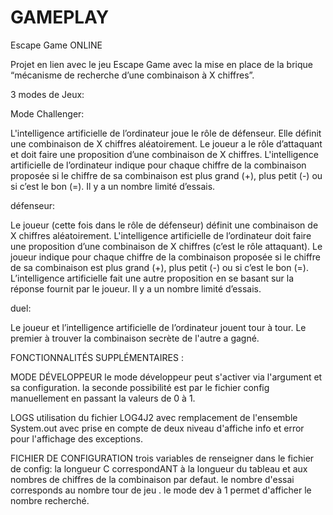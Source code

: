 # GAMEPLAY

Escape Game ONLINE

Projet en lien avec le jeu Escape Game avec la mise en place de la brique “mécanisme de recherche d’une combinaison à X chiffres”.

3 modes de Jeux:


Mode Challenger:

L'intelligence artificielle de l’ordinateur joue le rôle de défenseur. Elle définit une combinaison de X chiffres aléatoirement.
Le joueur a le rôle d’attaquant et doit faire une proposition d’une combinaison de X chiffres.
L'intelligence artificielle de l’ordinateur indique pour chaque chiffre de la combinaison proposée si le chiffre de sa combinaison est plus grand (+), plus petit (-) ou si c’est le bon (=).
Il y a un nombre limité d’essais.

défenseur:

Le joueur (cette fois dans le rôle de défenseur) définit une combinaison de X chiffres aléatoirement.
L'intelligence artificielle de l’ordinateur doit faire une proposition d’une combinaison de X chiffres (c’est le rôle attaquant).
Le joueur indique pour chaque chiffre de la combinaison proposée si le chiffre de sa combinaison est plus grand (+), plus petit (-) ou si c’est le bon (=).
L’intelligence artificielle fait une autre proposition en se basant sur la réponse fournit par le joueur.
Il y a un nombre limité d’essais.

duel:

Le joueur et l’intelligence artificielle de l’ordinateur jouent tour à tour. Le premier à trouver la combinaison secrète de l'autre a gagné.

FONCTIONNALITÉS SUPPLÉMENTAIRES :

MODE DÉVELOPPEUR 
le mode développeur peut s'activer via l'argument et sa configuration. la seconde possibilité est par le fichier config manuellement en passant la valeurs de 0 à 1.

LOGS utilisation du fichier LOG4J2 avec remplacement de l'ensemble System.out avec prise en compte de deux niveau d'affiche info et error pour l'affichage des exceptions.

FICHIER DE CONFIGURATION
trois variables de renseigner dans le fichier de config:
la longueur C correspondANT à la longueur du tableau et aux nombres de chiffres de la combinaison par defaut.
le nombre d'essai corresponds au nombre tour de jeu .
le mode dev à 1 permet d'afficher le nombre recherché.
